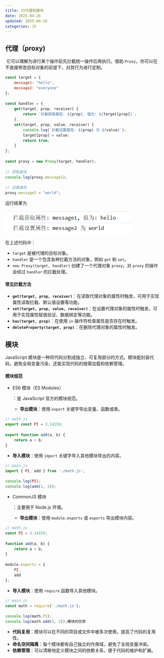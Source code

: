 ```yaml
---
title: JS代理和模块
date: 2025-04-26
updated: 2025-04-26
categories: JS
---
```

## 代理（proxy)

​	它可以理解为进行某个操作前先拦截统一操作后再执行。借助 `Proxy`，你可以在不直接修改目标对象的前提下，对其行为进行定制。

```js
const target = {
    message1: "hello",
    message2: "everyone"
};

const handler = {
    get(target, prop, receiver) {
        return `拦截获取属性: ${prop}, 值为: ${target[prop]}`;
    },
    set(target, prop, value, receiver) {
        console.log(`拦截设置属性: ${prop} 为 ${value}`);
        target[prop] = value;
        return true;
    }
};

const proxy = new Proxy(target, handler);

// 获取属性
console.log(proxy.message1);

// 设置属性
proxy.message2 = "world";
```

运行结果为

![image-20250501143751109](JS代理和模块/image-20250501143751109.png)

在上述代码中：

- `target` 是被代理的目标对象。
- `handler` 是一个包含各种拦截方法的对象，例如 `get` 和 `set`。
- `new Proxy(target, handler)` 创建了一个代理对象 `proxy`，对 `proxy` 的操作会经过 `handler` 的拦截处理。

#### 常见拦截方法

- **`get(target, prop, receiver)`**：在读取代理对象的属性时触发，可用于实现属性读取拦截、默认值设置等功能。
- **`set(target, prop, value, receiver)`**：在设置代理对象的属性时触发，可用于实现属性赋值验证、数据绑定等功能。
- **`has(target, prop)`**：在使用 `in` 操作符检查属性是否存在时触发。
- **`deleteProperty(target, prop)`**：在删除代理对象的属性时触发。

## 模块

JavaScript 模块是一种将代码分割成独立、可复用部分的方式。模块能封装代码，避免全局变量污染，还能实现代码的按需加载和依赖管理。

#### 模块规范

- ES6 模块（ES Modules）

  ：是 JavaScript 官方的模块规范。

  - **导出模块**：使用 `export` 关键字导出变量、函数或类。

```javascript
// math.js
export const PI = 3.14159;

export function add(a, b) {
    return a + b;
}
```

- **导入模块**：使用 `import` 关键字导入其他模块导出的内容。

```js
// main.js
import { PI, add } from './math.js';

console.log(PI);
console.log(add(1, 2));
```

- CommonJS 模块

  ：主要用于 Node.js 环境。

  - **导出模块**：使用 `module.exports` 或 `exports` 导出模块内容。

```javascript
// math.js
const PI = 3.14159;

function add(a, b) {
    return a + b;
}

module.exports = {
    PI,
    add
};
```

- **导入模块**：使用 `require` 函数导入其他模块。

```javascript
// main.js
const math = require('./math.js');

console.log(math.PI);
console.log(math.add(1, 2));模块的优势
```

- **代码复用**：模块可以在不同的项目或文件中被多次使用，提高了代码的复用性。
- **命名空间隔离**：每个模块都有自己独立的作用域，避免了全局变量冲突。
- **依赖管理**：可以清晰地定义模块之间的依赖关系，便于代码的维护和扩展。
